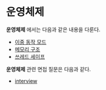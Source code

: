 # 운영체제

**운영체제** 에서는 다음과 같은 내용을 다룬다.

* [이중 동작 모드](./DualmodeOperation/README.md)
* [메모리 구조](./ProcessMemoryStructure/README.md)
* [쓰레드 세이프](./ThreadSafe/README.md)



**운영체제** 관련 면접 질문은 다음과 같다.

* [interview](./interview/README.md)